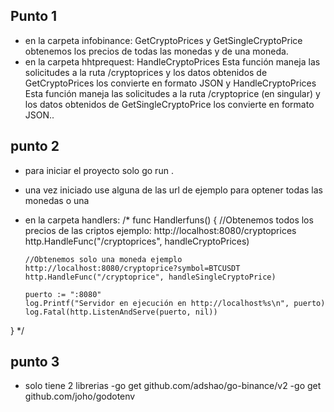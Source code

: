 ## Punto 1

- en la carpeta infobinance: GetCryptoPrices y GetSingleCryptoPrice obtenemos los precios de todas las monedas y de una moneda.
- en la carpeta hhtprequest: HandleCryptoPrices Esta función maneja las solicitudes a la ruta /cryptoprices y los datos obtenidos de GetCryptoPrices los convierte en formato JSON y HandleCryptoPrices Esta función maneja las solicitudes a la ruta /cryptoprice (en singular) y los datos obtenidos de GetSingleCryptoPrice los convierte en formato JSON..

## punto 2

- para iniciar el proyecto solo go run .
- una vez iniciado use alguna de las url de ejemplo para optener todas las monedas o una

- en la carpeta handlers:
  /\*
  func Handlerfuns() {
  //Obtenemos todos los precios de las criptos ejemplo: http://localhost:8080/cryptoprices
  http.HandleFunc("/cryptoprices", handleCryptoPrices)

      //Obtenemos solo una moneda ejemplo http://localhost:8080/cryptoprice?symbol=BTCUSDT
      http.HandleFunc("/cryptoprice", handleSingleCryptoPrice)

      puerto := ":8080"
      log.Printf("Servidor en ejecución en http://localhost%s\n", puerto)
      log.Fatal(http.ListenAndServe(puerto, nil))

}
\*/

## punto 3

- solo tiene 2 librerias
  -go get github.com/adshao/go-binance/v2
  -go get github.com/joho/godotenv
